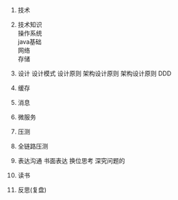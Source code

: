 1. 技术
  1. 技术知识  
    操作系统  
    java基础    
    网络    
    存储
  2. 设计
    设计模式
    设计原则
    架构设计原则
    架构设计原则
    DDD
  3. 缓存
  4. 消息
  5. 微服务
  6. 压测
  7. 全链路压测
  
  
    
    
  
2. 表达沟通
   书面表达
   换位思考
   深究问题的

3. 读书

5. 反思(复盘)
